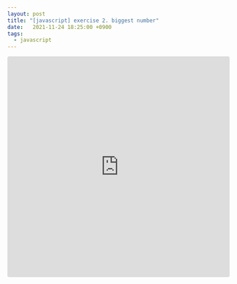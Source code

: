 ```yaml
---
layout: post
title: "[javascript] exercise 2. biggest number"
date:   2021-11-24 18:25:00 +0900
tags:
  - javascript
---
```


<iframe src="https://codesandbox.io/embed/exercise-2-biggest-number-eqkg4?fontsize=14&hidenavigation=1&theme=dark"
     style="width:100%; height:500px; border:0; border-radius: 4px; overflow:hidden;"
     title="exercise-2. Biggest Number"
     allow="accelerometer; ambient-light-sensor; camera; encrypted-media; geolocation; gyroscope; hid; microphone; midi; payment; usb; vr; xr-spatial-tracking"
     sandbox="allow-forms allow-modals allow-popups allow-presentation allow-same-origin allow-scripts"
   ></iframe>